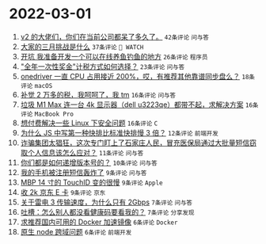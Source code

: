 # 2022-03-01

1. [v2 的大佬们，你们在当前公司都呆了多久了。](https://www.v2ex.com/t/837064) `42条评论` `问与答`
1. [大家的三月挑战是什么](https://www.v2ex.com/t/837055) `37条评论` ` WATCH`
1. [开坑 我准备开发一个可以在线养鱼钓鱼的地方](https://www.v2ex.com/t/837070) `26条评论` `程序员`
1. ["全年一次性奖金"计税方式如何选择？](https://www.v2ex.com/t/837056) `23条评论` `问与答`
1. [onedriver 一直 CPU 占用接近 200%，哎，有推荐其他靠谱同步盘么？](https://www.v2ex.com/t/837046) `18条评论` `macOS`
1. [补觉 2 万多的税，我呵呵了，我 tm](https://www.v2ex.com/t/837090) `16条评论` `问与答`
1. [垃圾 M1 Max 连一台 4k 显示器（dell u3223qe）都带不起，求解决方案](https://www.v2ex.com/t/837082) `16条评论` `MacBook Pro`
1. [想付费解决一些 Linux 下安全问题](https://www.v2ex.com/t/837062) `16条评论` `C`
1. [为什么 JS 中写第一种快排比标准快排慢 3 倍？](https://www.v2ex.com/t/837047) `12条评论` `前端开发`
1. [诈骗集团太猖狂，这次专门盯上了石家庄人民，冒充医保局通过大批量短信窃取个人信息该怎么应对？](https://www.v2ex.com/t/837078) `11条评论` `问与答`
1. [你们都是如何递增版本号的？](https://www.v2ex.com/t/837048) `10条评论` `问与答`
1. [我的手机被注册短信轰炸了](https://www.v2ex.com/t/837083) `9条评论` `问与答`
1. [MBP 14 寸的 TouchID 变的很慢](https://www.v2ex.com/t/837058) `9条评论` `Apple`
1. [收 2k 京东 E 卡](https://www.v2ex.com/t/837053) `9条评论` `京东`
1. [关于雷电 3 传输速度，为什么只有 2Gbps](https://www.v2ex.com/t/837071) `7条评论` `问与答`
1. [吐槽：怎么别人都没看健康码要看我的？](https://www.v2ex.com/t/837060) `7条评论` `分享发现`
1. [求推荐国内可用的 Docker 加速镜像](https://www.v2ex.com/t/837050) `6条评论` `Docker`
1. [原生 node 跨域问题](https://www.v2ex.com/t/837049) `6条评论` `前端开发`
